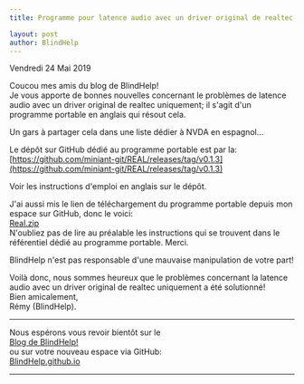 ```yaml
---
title: Programme pour latence audio avec un driver original de realtec  uniquement

layout: post
author: BlindHelp
---
```


<footer>Vendredi 24 Mai 2019</footer>


Coucou mes amis du blog de BlindHelp!               
Je vous apporte de bonnes nouvelles  concernant le problèmes  de latence audio avec un driver original de realtec  uniquement; il s'agit d'un programme portable en anglais qui résout cela.    

Un gars à partager cela dans une liste dédier à NVDA en espagnol...    

Le dépôt sur GitHub dédié au programme portable est par la:    
[https://github.com/miniant-git/REAL/releases/tag/v0.1.3](https://github.com/miniant-git/REAL/releases/tag/v0.1.3)    

Voir les instructions d'emploi en anglais sur le dépôt.    

J'ai aussi mis le lien de téléchargement du programme portable depuis mon espace sur GitHub, donc le voici:    
[Real.zip](https://blindhelp.github.io/Real.zip)    
N'oubliez pas de lire au préalable les instructions qui se trouvent dans le référentiel dédié au programme portable. Merci.    

BlindHelp n'est pas responsable d'une mauvaise manipulation de votre part!    

Voilà donc, nous sommes heureux que le problèmes concernant la latence audio avec un driver original de realtec  uniquement a été solutionné!                 
Bien amicalement,              
Rémy (BlindHelp).

---

Nous espérons vous revoir bientôt sur le      
[Blog de BlindHelp!](http://blindhelp.blogspot.fr/)                    
ou sur  votre nouveau espace via GitHub:                     
[BlindHelp.github.io](https://blindhelp.github.io)                    

---